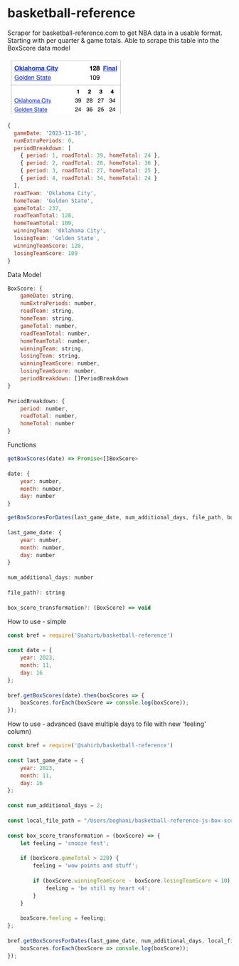 # basketball-reference

Scraper for basketball-reference.com to get NBA data in a usable format. Starting with per quarter & game totals. Able to scrape this table into the BoxScore data model

![alt text](example_screenshot.png "OKC at GSW")

```javascript
{
  gameDate: '2023-11-16',
  numExtraPeriods: 0,
  periodBreakdown: [
    { period: 1, roadTotal: 39, homeTotal: 24 },
    { period: 2, roadTotal: 28, homeTotal: 36 },
    { period: 3, roadTotal: 27, homeTotal: 25 },
    { period: 4, roadTotal: 34, homeTotal: 24 }
  ],
  roadTeam: 'Oklahoma City',
  homeTeam: 'Golden State',
  gameTotal: 237,
  roadTeamTotal: 128,
  homeTeamTotal: 109,
  winningTeam: 'Oklahoma City',
  losingTeam: 'Golden State',
  winningTeamScore: 128,
  losingTeamScore: 109
}
```

Data Model
```javascript
BoxScore: {
    gameDate: string,
    numExtraPeriods: number,
    roadTeam: string,
    homeTeam: string,
    gameTotal: number,
    roadTeamTotal: number,
    homeTeamTotal: number,
    winningTeam: string,
    losingTeam: string,
    winningTeamScore: number,
    losingTeamScore: number,
    periodBreakdown: []PeriodBreakdown
}

PeriodBreakdown: {
    period: number,
    roadTotal: number,
    homeTotal: number
}
```

Functions
```javascript
getBoxScores(date) => Promise<[]BoxScore>

date: {
    year: number,
    month: number,
    day: number
}
```
```javascript
getBoxScoresForDates(last_game_date, num_additional_days, file_path, box_score_transformation) => Promise<[]BoxScore>

last_game_date: {
    year: number,
    month: number,
    day: number
}

num_additional_days: number

file_path?: string

box_score_transformation?: (BoxScore) => void
```

How to use - simple
```javascript
const bref = require('@sahirb/basketball-reference')

const date = {
    year: 2023,
    month: 11,
    day: 16
};

bref.getBoxScores(date).then(boxScores => {
    boxScores.forEach(boxScore => console.log(boxScore));
});

```

How to use - advanced (save multiple days to file with new 'feeling' column)
```javascript
const bref = require('@sahirb/basketball-reference')

const last_game_date = {
    year: 2023,
    month: 11,
    day: 16
};

const num_additional_days = 2;

const local_file_path = "/Users/boghani/basketball-reference-js-box-score/output_json.txt";

const box_score_transformation = (boxScore) => {
    let feeling = 'snooze fest';

    if (boxScore.gameTotal > 220) {
        feeling = 'wow points and stuff';

        if (boxScore.winningTeamScore - boxScore.losingTeamScore < 10) {
            feeling = 'be still my heart <4';
        }
    }

    boxScore.feeling = feeling;
};

bref.getBoxScoresForDates(last_game_date, num_additional_days, local_file_path, box_score_transformation).then(boxScores => {
    boxScores.forEach(boxScore => console.log(boxScore));
});

```
